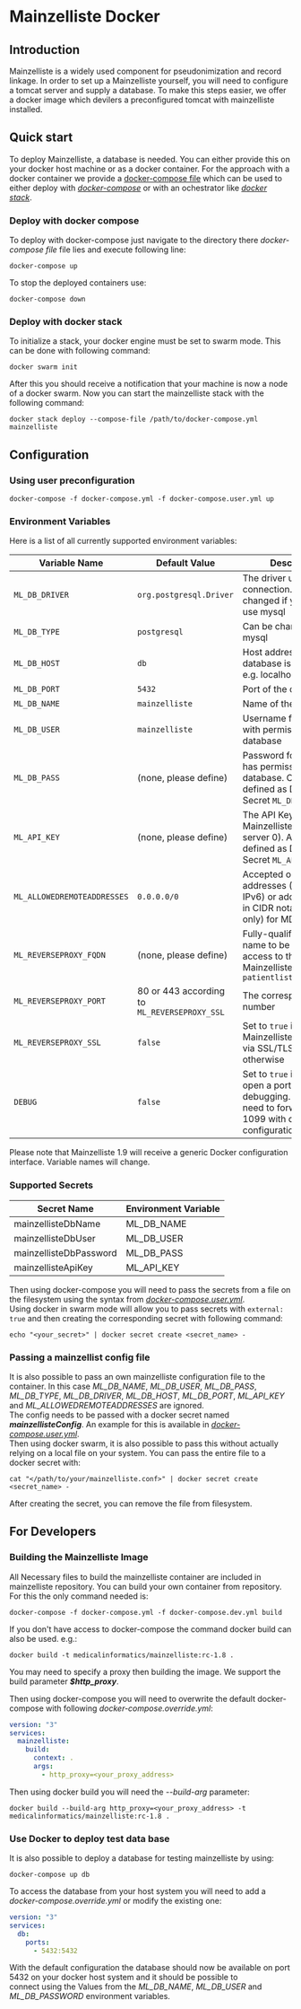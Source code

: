 # Mainzelliste Docker

## Introduction
Mainzelliste is a widely used component for pseudonimization and record linkage. In order to set up a Mainzelliste yourself, you will need to configure a tomcat server and supply a database. To make this steps easier, we offer a docker image which devilers a preconfigured tomcat with mainzelliste installed.

## Quick start
To deploy Mainzelliste, a database is needed. You can either provide this on your docker host machine or as a docker container. For the approach with a docker container we provide a [docker-compose file](./docker-compose.yml) which can be used to either deploy with [_docker-compose_](https://docs.docker.com/compose/overview/) or with an ochestrator like [_docker stack_](https://docs.docker.com/engine/swarm/stack-deploy/).

### Deploy with docker compose

To deploy with docker-compose just navigate to the directory there _docker-compose file_ file lies and execute following line:
```shell
docker-compose up
```
To stop the deployed containers use:
```shell
docker-compose down
```

### Deploy with docker stack

To initialize a stack, your docker engine must be set to swarm mode. This can be done with following command:
```shell
docker swarm init
```
After this you should receive a notification that your machine is now a node of a docker swarm. Now you can start the mainzelliste stack with the following command:
```shell
docker stack deploy --compose-file /path/to/docker-compose.yml mainzelliste
```

## Configuration

### Using user preconfiguration

```shell
docker-compose -f docker-compose.yml -f docker-compose.user.yml up
```

### Environment Variables

Here is a list of all currently supported environment variables:

|Variable Name|Default Value|Description|
|-------------|-------------|-----------|
|`ML_DB_DRIVER`|`org.postgresql.Driver`|The driver used for db connection. Can be changed if you want to use mysql|
|`ML_DB_TYPE`|`postgresql`|Can be changed to mysql|
|`ML_DB_HOST`|`db`|Host address where the database is deployed, e.g. localhost|
|`ML_DB_PORT`|`5432`|Port of the database|
|`ML_DB_NAME`|`mainzelliste`|Name of the database|
|`ML_DB_USER`|`mainzelliste`|Username for a user with permissions on the database|
|`ML_DB_PASS`|(none, please define)|Password for a user who has permissions on the database. Can also be defined as Docker Secret `ML_DB_PASS_FILE`|
|`ML_API_KEY`|(none, please define)|The API Key for Mainzelliste API (MDAT server 0). Also also be defined as Docker Secret `ML_API_KEY_FILE`|
|`ML_ALLOWEDREMOTEADDRESSES`|`0.0.0.0/0`|Accepted origin addresses (IPv4 and/or IPv6) or address ranges in CIDR notation (IPv4 only) for MDAT server 0|
|`ML_REVERSEPROXY_FQDN`|(none, please define)|Fully-qualified domain name to be used for access to this Mainzelliste, e.g. `patientlist.example.org`|
|`ML_REVERSEPROXY_PORT`|80 or 443 according to `ML_REVERSEPROXY_SSL`|The corresponding port number|
|`ML_REVERSEPROXY_SSL`|`false`|Set to `true` if Mainzelliste is accessed via SSL/TLS; `false` otherwise|
|`DEBUG`|`false`|Set to `true` if you want to open a port for remote debugging. You will need to forward the port 1099 with dockers port configuration.|

Please note that Mainzelliste 1.9 will receive a generic Docker configuration interface. Variable names will change.

### Supported Secrets

|Secret Name|Environment Variable|
|-----------|--------------------|
|mainzellisteDbName|ML_DB_NAME|
|mainzellisteDbUser|ML_DB_USER|
|mainzellisteDbPassword|ML_DB_PASS|
|mainzellisteApiKey|ML_API_KEY|

Then using docker-compose you will need to pass the secrets from a file on the filesystem using the syntax from [*docker-compose.user.yml*](./docker-compose.user.yml).  
Using docker in swarm mode will allow you to pass secrets with ```external: true``` and then creating the corresponding secret with following command:
```shell
echo "<your_secret>" | docker secret create <secret_name> -
```

### Passing a mainzellist config file

It is also possible to pass an own mainzelliste configuration file to the container. In this case  *ML_DB_NAME*, *ML_DB_USER*, *ML_DB_PASS*, *ML_DB_TYPE*, *ML_DB_DRIVER*, *ML_DB_HOST*, *ML_DB_PORT*, *ML_API_KEY* and *ML_ALLOWEDREMOTEADDRESSES* are ignored.  
The config needs to be passed with a docker secret named ***mainzellisteConfig***. An example for this is available in [*docker-compose.user.yml*](./docker-compose.user.yml).  
Then using docker swarm, it is also possible to pass this without actually relying on a local file on your system. You can pass the entire file to a docker secret with:
```shell
cat "</path/to/your/mainzelliste.conf>" | docker secret create <secret_name> -
```
After creating the secret, you can remove the file from filesystem.

## For Developers
### Building the Mainzelliste Image
All Necessary files to build the mainzelliste container are included in mainzelliste repository. You can build your own container from repository.
For this the only command needed is:
```shell
docker-compose -f docker-compose.yml -f docker-compose.dev.yml build
```
If you don't have access to docker-compose the command docker build can also be used. e.g.:
```shell
docker build -t medicalinformatics/mainzelliste:rc-1.8 .
```
You may need to specify a proxy then building the image. We support the build parameter ***$http_proxy***.

Then using docker-compose you will need to overwrite the default docker-compose with following *docker-compose.override.yml*:
```yml
version: "3"
services:
  mainzelliste:
    build:
      context: .
      args:
        - http_proxy=<your_proxy_address>
```
Then using docker build you will need the *--build-arg* parameter:
```shell
docker build --build-arg http_proxy=<your_proxy_address> -t medicalinformatics/mainzelliste:rc-1.8 .
```
### Use Docker to deploy test data base
It is also possible to deploy a database for testing mainzelliste by using:
```shell
docker-compose up db
```
To access the database from your host system you will need to add a *docker-compose.override.yml* or modify the existing one:
```yml
version: "3"
services:
  db:
    ports:
      - 5432:5432
```
With the default configuration the database should now be available on port 5432 on your docker host system and it should be possible to  
connect using the Values from the *ML_DB_NAME*, *ML_DB_USER* and *ML_DB_PASSWORD* environment variables.
